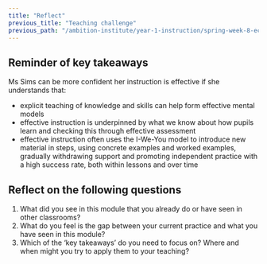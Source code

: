 ```yaml
---
title: "Reflect"
previous_title: "Teaching challenge"
previous_path: "/ambition-institute/year-1-instruction/spring-week-8-ect-teaching-challenge"
---
```


## Reminder of key takeaways

Ms Sims can be more confident her instruction is effective if she understands that:

- explicit teaching of knowledge and skills can help form effective mental models
- effective instruction is underpinned by what we know about how pupils learn and checking this through effective assessment
- effective instruction often uses the I-We-You model to introduce new material in steps, using concrete examples and worked examples, gradually withdrawing support and promoting independent practice with a high success rate, both within lessons and over time

## Reflect on the following questions

1. What did you see in this module that you already do or have seen in other classrooms?
2. What do you feel is the gap between your current practice and what you have seen in this module?
3. Which of the ‘key takeaways’ do you need to focus on? Where and when might you try to apply them to your teaching?
